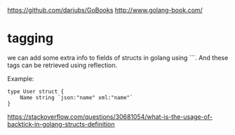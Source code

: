 https://github.com/dariubs/GoBooks
http://www.golang-book.com/


# tagging

we can add some extra info to fields of structs in golang using ```.
And these tags can be retrieved using  reflection.

Example:

```
type User struct {
    Name string `json:"name" xml:"name"`
}
```

https://stackoverflow.com/questions/30681054/what-is-the-usage-of-backtick-in-golang-structs-definition

